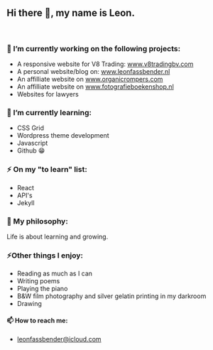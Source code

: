 ## Hi there 👋, my name is Leon. 
<br>


### 🔭 I’m currently working on the following projects: 

- A responsive website for V8 Trading: www.v8tradingbv.com
- A personal website/blog on: www.leonfassbender.nl 
- An affilliate website on www.organicrompers.com
- An affilliate website on www.fotografieboekenshop.nl
- Websites for lawyers 

### 🌱 I’m currently learning: 

- CSS Grid
- Wordpress theme development
- Javascript
- Github 😁

### ⚡ On my "to learn" list: 

- React
- API's
- Jekyll

### 🧐 My philosophy: 

Life is about learning and growing. 

### ⚡Other things I enjoy: 

- Reading as much as I can 
- Writing poems
- Playing the piano
- B&W film photography and silver gelatin printing in my darkroom
- Drawing 

#### 📫 How to reach me: 

- leonfassbender@icloud.com
